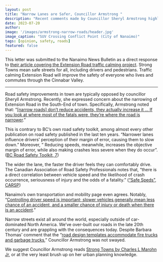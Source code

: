 ```yaml
---
layout: post
title: "Narrow Lanes are Safer, Councillor Armstrong "
description: "Recent comments made by Councillor Sheryl Armstrong highlight common misunderstandings and myths about road safety."
date: 2023-07-20
author: 
image: '/images/armstrong-narrow-roads/header.jpg'
image_caption: "SUV Crossing Conflict Point (City of Nanaimo)"
tags: [opinion, safety, roads]
featured: false
---
```


This letter was submitted to the Nanaimo News Bulletin as a direct response to [their article covering the Extension Road traffic calming project](https://www.nanaimobulletin.com/news/traffic-calming-modifications-coming-to-extension-road-in-south-nanaimo/). Strong Towns mean safe streets for all, including drivers and pedestrians. Traffic calming Extension Road will improve the safety of everyone who lives and commutes through the Cinnabar Valley.

---

Road safety improvements in town are typically opposed by councillor Sheryll Armstrong. Recently, she expressed concern about the narrowing of Extension Road in the South-End of town. Specifically, Armstrong noted that: “[[narrow roads] don’t reduce accidents, they actually increase it … If you look at where most of the fatals were, they’re where the road is narrower](https://www.nanaimobulletin.com/news/traffic-calming-modifications-coming-to-extension-road-in-south-nanaimo/).”

This is contrary to BC’s own road safety toolkit, among almost every other publication on road safety published in the last ten years. “Narrower lanes influence drivers’ perception of their margin of error, causing them to slow down.” Moreover, ” Reducing speeds, meanwhile, increases the objective margin of error, while also making crashes less severe
when they do occur”. ([BC Road Safety Toolkit, 7](https://www2.gov.bc.ca/assets/gov/driving-and-transportation/driving/consequences/vision-zero/resource-kit-community-road-safety-toolkit-module2.pdf)) 

The wider the lane, the faster the driver feels they can comfortably drive. The Canadian Association of Road Safety Professionals notes that, “there is a direct correlation between vehicle speed and the likelihood of crash occurrence, seriousness of injury and the odds of a fatality.” ([“Safe Speds”, CARSP](https://carsp.ca/en/news-and-resources/road-safety-information/safe-speeds/)) 

Nanaimo’s own transportation and mobility page even agrees. Notably, “[Controlling driver speed is important; slower vehicles generally mean less chance of an accident, and a smaller chance of injury or death when there is an accident](https://www.nanaimo.ca/transportation-mobility/traffic-calming).” 

Narrow streets exist all around the world, especially outside of car-dominated North America. We’ve over-built our roads in the late 20th century and are grappling with the consequences today. Despite Barbara Thomas’ comment that the “[road design templates accommodate fire trucks and garbage trucks](https://www.nanaimobulletin.com/news/traffic-calming-modifications-coming-to-extension-road-in-south-nanaimo),” Councillor Armstrong was not swayed. 

We suggest Councillor Armstrong reads [Strong Towns by Charles L Marohn Jr](https://www.strongtowns.org/strong-towns-book), or at the very least brush up on her urban planning knowledge. 
